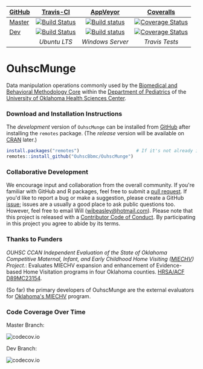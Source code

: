 | [GitHub](https://github.com/OuhscBbmc/OuhscMunge) | [Travis-CI](https://travis-ci.org/OuhscBbmc/OuhscMunge/builds) | [AppVeyor](https://ci.appveyor.com/project/wibeasley/ouhscmunge/history) |  [Coveralls](https://coveralls.io/r/OuhscBbmc/OuhscMunge) |
| :----- | :---------------------------: | :-----------------------------: | :-------: |
| [Master](https://github.com/OuhscBbmc/OuhscMunge/tree/master) | [![Build Status](https://travis-ci.org/OuhscBbmc/OuhscMunge.svg?branch=master)](https://travis-ci.org/OuhscBbmc/OuhscMunge) | [![Build status](https://ci.appveyor.com/api/projects/status/j74ml0yqlmve7oaw/branch/master?svg=true)](https://ci.appveyor.com/project/wibeasley/ouhscmunge/branch/master) | [![Coverage Status](https://coveralls.io/repos/github/OuhscBbmc/OuhscMunge/badge.svg?branch=master)](https://coveralls.io/github/OuhscBbmc/OuhscMunge?branch=master) |
| [Dev](https://github.com/OuhscBbmc/OuhscMunge/tree/dev) | [![Build Status](https://travis-ci.org/OuhscBbmc/OuhscMunge.svg?branch=dev)](https://travis-ci.org/OuhscBbmc/OuhscMunge) | [![Build status](https://ci.appveyor.com/api/projects/status/j74ml0yqlmve7oaw/branch/dev?svg=true)](https://ci.appveyor.com/project/wibeasley/ouhscmunge/branch/dev) | [![Coverage Status](https://coveralls.io/repos/github/OuhscBbmc/OuhscMunge/badge.svg?branch=dev)](https://coveralls.io/github/OuhscBbmc/OuhscMunge?branch=dev) | 
| | *Ubuntu LTS* | *Windows Server* | *Travis Tests* |

OuhscMunge
==========
Data manipulation operations commonly used by the [Biomedical and Behavioral Methodology Core](http://www.ouhsc.edu/bbmc/) within the [Department of Pediatrics](http://www.oumedicine.com/pediatrics) of the [University of Oklahoma Health Sciences Center](http://ouhsc.edu/).

### Download and Installation Instructions
<!--
The *release* version of OuhscMunge can be installed from [CRAN](http://cran.r-project.org/web/packages/OuhscMunge/).
```r
install.packages("OuhscMunge")
```
-->

The *development* version of `OuhscMunge` can be installed from [GitHub](https://github.com/OuhscBbmc/OuhscMunge) after installing the `remotes` package.  (The *release* version will be available on [CRAN](https://cran.r-project.org/) later.)
```r
install.packages("remotes")                     # If it's not already installed.
remotes::install_github("OuhscBbmc/OuhscMunge")
```

### Collaborative Development
We encourage input and collaboration from the overall community.  If you're familiar with GitHub and R packages, feel free to submit a [pull request](https://github.com/OuhscBbmc/OuhscMunge/pulls).  If you'd like to report a bug or make a suggestion, please create a GitHub [issue](https://github.com/OuhscBbmc/OuhscMunge/issues); issues are a usually a good place to ask public questions too.  However, feel free to email Will (<wibeasley@hotmail.com>).  Please note that this project is released with a [Contributor Code of Conduct](CONDUCT.md). By participating in this project you agree to abide by its terms.

### Thanks to Funders
*OUHSC CCAN Independent Evaluation of the State of Oklahoma Competitive Maternal, Infant, and Early Childhood Home Visiting ([MIECHV](http://mchb.hrsa.gov/programs/homevisiting/)) Project.*: Evaluates MIECHV expansion and enhancement of Evidence-based Home Visitation programs in four Oklahoma counties. [HRSA/ACF D89MC23154](https://perf-data.hrsa.gov/mchb/DGISReports/Abstract/AbstractDetails.aspx?Source=TVIS&GrantNo=D89MC23154&FY=2012).  

(So far) the primary developers of OuhscMunge are the external evaluators for [Oklahoma's MIECHV](http://www.ok.gov/health/Child_and_Family_Health/Family_Support_and_Prevention_Service/MIECHV_Program_-_Federal_Home_Visiting_Grant/MIECHV_Program_Resources/index.html) program.

### Code Coverage Over Time

Master Branch:

![codecov.io](http://codecov.io/github/OuhscBbmc/OuhscMunge/branch.svg?branch=master)

Dev Branch:

![codecov.io](http://codecov.io/github/OuhscBbmc/OuhscMunge/branch.svg?branch=dev)
